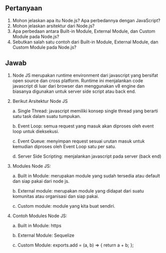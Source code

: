 ## Pertanyaan
1. Mohon jelaskan apa itu Node.js? Apa perbedannya dengan JavaScript?
2. Mohon jelaskan arsitektur dari Node.js?
3. Apa perbedaan antara Built-in Module, External Module, dan Custom Module pada Node.js?
4. Sebutkan salah satu contoh dari Built-in Module, External Module, dan Custom Module pada Node.js?

## Jawab
1. Node JS merupakan runtime environment dari javascript yang bersifat open source dan cross platform. Runtime ini menjalankan code javascript di luar dari browser dan menggunakan v8 engine dan biasanya digunakan untuk server side script atau back end.

2. Berikut Arsitektur Node JS 

    a.  Single Thread: javascript memiliki konsep single thread yang berarti satu task dalam suatu tumpukan.
    
    b. Event Loop: semua request yang masuk akan diproses oleh event loop untuk dieksekusi.

    c. Event Queue: menyimpan request sesuai urutan masuk untuk kemudian diproses oleh Event Loop satu per satu.

    d. Server Side Scripting: menjalankan javascript pada server (back end)

3. Modules Node JS:

    a. Built in Module: merupakan module yang sudah tersedia atau default dan siap pakai dari node js.

    b. External module: merupakan module yang didapat dari suatu komunitas atau organisasi dan siap pakai.

    c. Custom module: module yang kita buat sendiri.

4. Contoh Modules Node JS:

    a. Built in Module: https

    b. External Module: Sequelize

    c. Custom Module: 
    exports.add = (a, b) =>
    {
        return a + b;
    };
